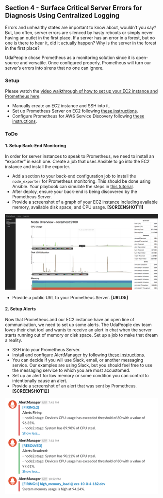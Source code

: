 ## Section 4 - Surface Critical Server Errors for Diagnosis Using Centralized Logging

Errors and unhealthy states are important to know about, wouldn’t you say? But, too often, server errors are silenced by hasty reboots or simply never having an outlet in the first place. If a server has an error in a forest, but no one is there to hear it, did it actually happen? Why is the server in the forest in the first place?

UdaPeople chose Prometheus as a monitoring solution since it is open-source and versatile. Once configured properly, Prometheus will turn our server’s errors into sirens that no one can ignore.

### Setup

Please watch the [video walkthrough of how to set up your EC2 instance and Prometheus here](https://www.youtube.com/watch?v=PSXrbE54FqQ).

- Manually create an EC2 instance and SSH into it.
- Set up Prometheus Server on EC2 following [these instructions](https://codewizardly.com/prometheus-on-aws-ec2-part1/).
- Configure Prometheus for AWS Service Discovery following [these instructions](https://codewizardly.com/prometheus-on-aws-ec2-part3/).

### ToDo

#### 1. Setup Back-End Monitoring

In order for server instances to speak to Prometheus, we need to install an “exporter” in each one.  Create a job that uses Ansible to go into the EC2 instance and install the exporter.

- Add a section to your back-end configuration job to install the `node_exporter` for Prometheus monitoring. This should be done using Ansible. Your playbook can simulate the steps in [this tutorial](https://codewizardly.com/prometheus-on-aws-ec2-part2/).
- After deploy, ensure your back-end is being discovered by the Prometheus Server.
- Provide a screenshot of a graph of your EC2 instance including available memory, available disk space, and CPU usage. **[SCREENSHOT11]**

![Graphs of CPU, Disk and Memory utilization on systems being monitored.](screenshots/SCREENSHOT11.png)

- Provide a public URL to your Prometheus Server. **[URL05]**

#### 2. Setup Alerts

Now that Prometheus and our EC2 instance have an open line of communication, we need to set up some alerts. The UdaPeople dev team loves their chat tool and wants to receive an alert in chat when the server starts running out of memory or disk space. Set up a job to make that dream a reality.

- SSH into your Prometheus Server.
- Install and configure AlertManager by following [these instructions](https://codewizardly.com/prometheus-on-aws-ec2-part4/).
- You can decide if you will use Slack, email, or another messaging service. Our examples are using Slack, but you should feel free to use the messaging service to which you are most accustomed.
- Set up an alert for low memory or some condition you can control to intentionally cause an alert.
- Provide a screenshot of an alert that was sent by Prometheus. **[SCREENSHOT12]**

![Alerts from a failing system that is being monitored.](screenshots/SCREENSHOT12.png)

